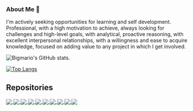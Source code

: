 ### About Me 👋

I'm actively seeking opportunities for learning and self development.
Professional, with a high motivation to achieve, always looking for challenges and high-level goals, with analytical, proactive reasoning, with excellent interpersonal relationships, with a willingness and ease to acquire knowledge, focused on adding value to any project in which I get involved.

![Bigmario's GitHub stats](https://github-readme-stats-bigmario.vercel.app/api?username=bigmario&show_icons=true&theme=merko).

[![Top Langs](https://github-readme-stats-bigmario.vercel.app/api/top-langs/?username=bigmario&langs_count=10&theme=merko)](https://github.com/bigmario/github-readme-stats)

## Repositories

<a href="https://github.com/bigmario/game_of_life">
  <img align="center" src="https://github-readme-stats-bigmario.vercel.app/api/pin/?username=bigmario&repo=game_of_life&theme=merko" />
</a>
<a href="https://github.com/bigmario/Python_Cardio">
  <img align="center" src="https://github-readme-stats-bigmario.vercel.app/api/pin/?username=bigmario&repo=Python_Cardio&theme=merko" />
</a>
<a href="https://github.com/bigmario/Calculo_Basico">
  <img align="center" src="https://github-readme-stats-bigmario.vercel.app/api/pin/?username=bigmario&repo=Calculo_Basico&theme=merko" />
</a>
<a href="https://github.com/bigmario/web_scraper">
  <img align="center" src="https://github-readme-stats-bigmario.vercel.app/api/pin/?username=bigmario&repo=web_scraper&theme=merko" />
</a>
<a href="https://github.com/bigmario/crud-click-pythonr">
  <img align="center" src="https://github-readme-stats-bigmario.vercel.app/api/pin/?username=bigmario&repo=crud-click-python&theme=merko" />
</a>
<a href="https://github.com/bigmario/data_structures_python">
  <img align="center" src="https://github-readme-stats-bigmario.vercel.app/api/pin/?username=bigmario&repo=data_structures_python&theme=merko" />
</a>
<a href="https://github.com/bigmario/linear_regression_Python">
  <img align="center" src="https://github-readme-stats-bigmario.vercel.app/api/pin/?username=bigmario&repo=linear_regression_Python&theme=merko" />
</a>
<a href="https://github.com/bigmario/linear_regression_GO">
  <img align="center" src="https://github-readme-stats-bigmario.vercel.app/api/pin/?username=bigmario&repo=linear_regression_GO&theme=merko" />
</a>
<a href="https://github.com/bigmario/docker">
  <img align="center" src="https://github-readme-stats-bigmario.vercel.app/api/pin/?username=bigmario&repo=docker&theme=merko" />
</a>
<a href="https://github.com/bigmario/swarm">
  <img align="center" src="https://github-readme-stats-bigmario.vercel.app/api/pin/?username=bigmario&repo=swarm&theme=merko" />
</a>

<!--
**bigmario/bigmario** is a ✨ _special_ ✨ repository because its `README.md` (this file) appears on your GitHub profile.

Here are some ideas to get you started:

- 🔭 I’m currently working on ...
- 🌱 I’m currently learning ...
- 👯 I’m looking to collaborate on ...
- 🤔 I’m looking for help with ...
- 💬 Ask me about ...
- 📫 How to reach me: ...
- 😄 Pronouns: ...
- ⚡ Fun fact: ...
-->
